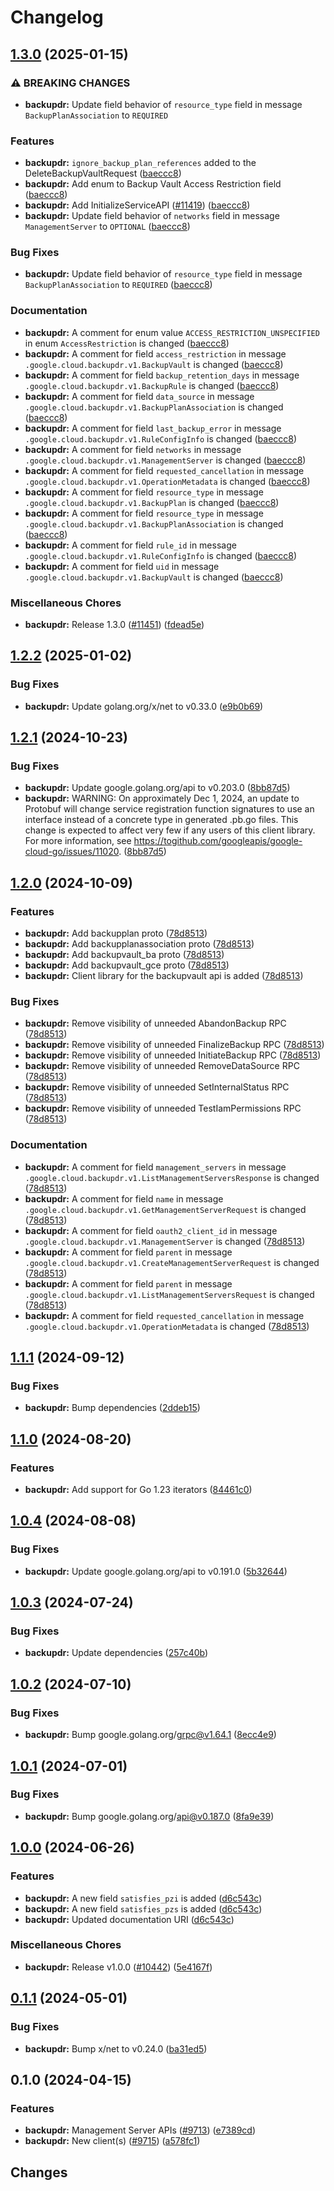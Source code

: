 # Changelog




## [1.3.0](https://github.com/googleapis/google-cloud-go/compare/backupdr/v1.2.2...backupdr/v1.3.0) (2025-01-15)


### ⚠ BREAKING CHANGES

* **backupdr:** Update field behavior of `resource_type` field in message `BackupPlanAssociation` to `REQUIRED`

### Features

* **backupdr:** `ignore_backup_plan_references` added to the DeleteBackupVaultRequest ([baeccc8](https://github.com/googleapis/google-cloud-go/commit/baeccc85c512ff67a63f13bb5822fee3b8e432fc))
* **backupdr:** Add enum to Backup Vault Access Restriction field ([baeccc8](https://github.com/googleapis/google-cloud-go/commit/baeccc85c512ff67a63f13bb5822fee3b8e432fc))
* **backupdr:** Add InitializeServiceAPI ([#11419](https://github.com/googleapis/google-cloud-go/issues/11419)) ([baeccc8](https://github.com/googleapis/google-cloud-go/commit/baeccc85c512ff67a63f13bb5822fee3b8e432fc))
* **backupdr:** Update field behavior of `networks` field in message `ManagementServer` to `OPTIONAL` ([baeccc8](https://github.com/googleapis/google-cloud-go/commit/baeccc85c512ff67a63f13bb5822fee3b8e432fc))


### Bug Fixes

* **backupdr:** Update field behavior of `resource_type` field in message `BackupPlanAssociation` to `REQUIRED` ([baeccc8](https://github.com/googleapis/google-cloud-go/commit/baeccc85c512ff67a63f13bb5822fee3b8e432fc))


### Documentation

* **backupdr:** A comment for enum value `ACCESS_RESTRICTION_UNSPECIFIED` in enum `AccessRestriction` is changed ([baeccc8](https://github.com/googleapis/google-cloud-go/commit/baeccc85c512ff67a63f13bb5822fee3b8e432fc))
* **backupdr:** A comment for field `access_restriction` in message `.google.cloud.backupdr.v1.BackupVault` is changed ([baeccc8](https://github.com/googleapis/google-cloud-go/commit/baeccc85c512ff67a63f13bb5822fee3b8e432fc))
* **backupdr:** A comment for field `backup_retention_days` in message `.google.cloud.backupdr.v1.BackupRule` is changed ([baeccc8](https://github.com/googleapis/google-cloud-go/commit/baeccc85c512ff67a63f13bb5822fee3b8e432fc))
* **backupdr:** A comment for field `data_source` in message `.google.cloud.backupdr.v1.BackupPlanAssociation` is changed ([baeccc8](https://github.com/googleapis/google-cloud-go/commit/baeccc85c512ff67a63f13bb5822fee3b8e432fc))
* **backupdr:** A comment for field `last_backup_error` in message `.google.cloud.backupdr.v1.RuleConfigInfo` is changed ([baeccc8](https://github.com/googleapis/google-cloud-go/commit/baeccc85c512ff67a63f13bb5822fee3b8e432fc))
* **backupdr:** A comment for field `networks` in message `.google.cloud.backupdr.v1.ManagementServer` is changed ([baeccc8](https://github.com/googleapis/google-cloud-go/commit/baeccc85c512ff67a63f13bb5822fee3b8e432fc))
* **backupdr:** A comment for field `requested_cancellation` in message `.google.cloud.backupdr.v1.OperationMetadata` is changed ([baeccc8](https://github.com/googleapis/google-cloud-go/commit/baeccc85c512ff67a63f13bb5822fee3b8e432fc))
* **backupdr:** A comment for field `resource_type` in message `.google.cloud.backupdr.v1.BackupPlan` is changed ([baeccc8](https://github.com/googleapis/google-cloud-go/commit/baeccc85c512ff67a63f13bb5822fee3b8e432fc))
* **backupdr:** A comment for field `resource_type` in message `.google.cloud.backupdr.v1.BackupPlanAssociation` is changed ([baeccc8](https://github.com/googleapis/google-cloud-go/commit/baeccc85c512ff67a63f13bb5822fee3b8e432fc))
* **backupdr:** A comment for field `rule_id` in message `.google.cloud.backupdr.v1.RuleConfigInfo` is changed ([baeccc8](https://github.com/googleapis/google-cloud-go/commit/baeccc85c512ff67a63f13bb5822fee3b8e432fc))
* **backupdr:** A comment for field `uid` in message `.google.cloud.backupdr.v1.BackupVault` is changed ([baeccc8](https://github.com/googleapis/google-cloud-go/commit/baeccc85c512ff67a63f13bb5822fee3b8e432fc))


### Miscellaneous Chores

* **backupdr:** Release 1.3.0 ([#11451](https://github.com/googleapis/google-cloud-go/issues/11451)) ([fdead5e](https://github.com/googleapis/google-cloud-go/commit/fdead5e886cc51503a536113431a32d28224c7ac))

## [1.2.2](https://github.com/googleapis/google-cloud-go/compare/backupdr/v1.2.1...backupdr/v1.2.2) (2025-01-02)


### Bug Fixes

* **backupdr:** Update golang.org/x/net to v0.33.0 ([e9b0b69](https://github.com/googleapis/google-cloud-go/commit/e9b0b69644ea5b276cacff0a707e8a5e87efafc9))

## [1.2.1](https://github.com/googleapis/google-cloud-go/compare/backupdr/v1.2.0...backupdr/v1.2.1) (2024-10-23)


### Bug Fixes

* **backupdr:** Update google.golang.org/api to v0.203.0 ([8bb87d5](https://github.com/googleapis/google-cloud-go/commit/8bb87d56af1cba736e0fe243979723e747e5e11e))
* **backupdr:** WARNING: On approximately Dec 1, 2024, an update to Protobuf will change service registration function signatures to use an interface instead of a concrete type in generated .pb.go files. This change is expected to affect very few if any users of this client library. For more information, see https://togithub.com/googleapis/google-cloud-go/issues/11020. ([8bb87d5](https://github.com/googleapis/google-cloud-go/commit/8bb87d56af1cba736e0fe243979723e747e5e11e))

## [1.2.0](https://github.com/googleapis/google-cloud-go/compare/backupdr/v1.1.1...backupdr/v1.2.0) (2024-10-09)


### Features

* **backupdr:** Add backupplan proto ([78d8513](https://github.com/googleapis/google-cloud-go/commit/78d8513f7e31c6ef118bdfc784049b8c7f1e3249))
* **backupdr:** Add backupplanassociation proto ([78d8513](https://github.com/googleapis/google-cloud-go/commit/78d8513f7e31c6ef118bdfc784049b8c7f1e3249))
* **backupdr:** Add backupvault_ba proto ([78d8513](https://github.com/googleapis/google-cloud-go/commit/78d8513f7e31c6ef118bdfc784049b8c7f1e3249))
* **backupdr:** Add backupvault_gce proto ([78d8513](https://github.com/googleapis/google-cloud-go/commit/78d8513f7e31c6ef118bdfc784049b8c7f1e3249))
* **backupdr:** Client library for the backupvault api is added ([78d8513](https://github.com/googleapis/google-cloud-go/commit/78d8513f7e31c6ef118bdfc784049b8c7f1e3249))


### Bug Fixes

* **backupdr:** Remove visibility of unneeded AbandonBackup RPC ([78d8513](https://github.com/googleapis/google-cloud-go/commit/78d8513f7e31c6ef118bdfc784049b8c7f1e3249))
* **backupdr:** Remove visibility of unneeded FinalizeBackup RPC ([78d8513](https://github.com/googleapis/google-cloud-go/commit/78d8513f7e31c6ef118bdfc784049b8c7f1e3249))
* **backupdr:** Remove visibility of unneeded InitiateBackup RPC ([78d8513](https://github.com/googleapis/google-cloud-go/commit/78d8513f7e31c6ef118bdfc784049b8c7f1e3249))
* **backupdr:** Remove visibility of unneeded RemoveDataSource RPC ([78d8513](https://github.com/googleapis/google-cloud-go/commit/78d8513f7e31c6ef118bdfc784049b8c7f1e3249))
* **backupdr:** Remove visibility of unneeded SetInternalStatus RPC ([78d8513](https://github.com/googleapis/google-cloud-go/commit/78d8513f7e31c6ef118bdfc784049b8c7f1e3249))
* **backupdr:** Remove visibility of unneeded TestIamPermissions RPC ([78d8513](https://github.com/googleapis/google-cloud-go/commit/78d8513f7e31c6ef118bdfc784049b8c7f1e3249))


### Documentation

* **backupdr:** A comment for field `management_servers` in message `.google.cloud.backupdr.v1.ListManagementServersResponse` is changed ([78d8513](https://github.com/googleapis/google-cloud-go/commit/78d8513f7e31c6ef118bdfc784049b8c7f1e3249))
* **backupdr:** A comment for field `name` in message `.google.cloud.backupdr.v1.GetManagementServerRequest` is changed ([78d8513](https://github.com/googleapis/google-cloud-go/commit/78d8513f7e31c6ef118bdfc784049b8c7f1e3249))
* **backupdr:** A comment for field `oauth2_client_id` in message `.google.cloud.backupdr.v1.ManagementServer` is changed ([78d8513](https://github.com/googleapis/google-cloud-go/commit/78d8513f7e31c6ef118bdfc784049b8c7f1e3249))
* **backupdr:** A comment for field `parent` in message `.google.cloud.backupdr.v1.CreateManagementServerRequest` is changed ([78d8513](https://github.com/googleapis/google-cloud-go/commit/78d8513f7e31c6ef118bdfc784049b8c7f1e3249))
* **backupdr:** A comment for field `parent` in message `.google.cloud.backupdr.v1.ListManagementServersRequest` is changed ([78d8513](https://github.com/googleapis/google-cloud-go/commit/78d8513f7e31c6ef118bdfc784049b8c7f1e3249))
* **backupdr:** A comment for field `requested_cancellation` in message `.google.cloud.backupdr.v1.OperationMetadata` is changed ([78d8513](https://github.com/googleapis/google-cloud-go/commit/78d8513f7e31c6ef118bdfc784049b8c7f1e3249))

## [1.1.1](https://github.com/googleapis/google-cloud-go/compare/backupdr/v1.1.0...backupdr/v1.1.1) (2024-09-12)


### Bug Fixes

* **backupdr:** Bump dependencies ([2ddeb15](https://github.com/googleapis/google-cloud-go/commit/2ddeb1544a53188a7592046b98913982f1b0cf04))

## [1.1.0](https://github.com/googleapis/google-cloud-go/compare/backupdr/v1.0.4...backupdr/v1.1.0) (2024-08-20)


### Features

* **backupdr:** Add support for Go 1.23 iterators ([84461c0](https://github.com/googleapis/google-cloud-go/commit/84461c0ba464ec2f951987ba60030e37c8a8fc18))

## [1.0.4](https://github.com/googleapis/google-cloud-go/compare/backupdr/v1.0.3...backupdr/v1.0.4) (2024-08-08)


### Bug Fixes

* **backupdr:** Update google.golang.org/api to v0.191.0 ([5b32644](https://github.com/googleapis/google-cloud-go/commit/5b32644eb82eb6bd6021f80b4fad471c60fb9d73))

## [1.0.3](https://github.com/googleapis/google-cloud-go/compare/backupdr/v1.0.2...backupdr/v1.0.3) (2024-07-24)


### Bug Fixes

* **backupdr:** Update dependencies ([257c40b](https://github.com/googleapis/google-cloud-go/commit/257c40bd6d7e59730017cf32bda8823d7a232758))

## [1.0.2](https://github.com/googleapis/google-cloud-go/compare/backupdr/v1.0.1...backupdr/v1.0.2) (2024-07-10)


### Bug Fixes

* **backupdr:** Bump google.golang.org/grpc@v1.64.1 ([8ecc4e9](https://github.com/googleapis/google-cloud-go/commit/8ecc4e9622e5bbe9b90384d5848ab816027226c5))

## [1.0.1](https://github.com/googleapis/google-cloud-go/compare/backupdr/v1.0.0...backupdr/v1.0.1) (2024-07-01)


### Bug Fixes

* **backupdr:** Bump google.golang.org/api@v0.187.0 ([8fa9e39](https://github.com/googleapis/google-cloud-go/commit/8fa9e398e512fd8533fd49060371e61b5725a85b))

## [1.0.0](https://github.com/googleapis/google-cloud-go/compare/backupdr/v0.1.1...backupdr/v1.0.0) (2024-06-26)


### Features

* **backupdr:** A new field `satisfies_pzi` is added ([d6c543c](https://github.com/googleapis/google-cloud-go/commit/d6c543c3969016c63e158a862fc173dff60fb8d9))
* **backupdr:** A new field `satisfies_pzs` is added ([d6c543c](https://github.com/googleapis/google-cloud-go/commit/d6c543c3969016c63e158a862fc173dff60fb8d9))
* **backupdr:** Updated documentation URI ([d6c543c](https://github.com/googleapis/google-cloud-go/commit/d6c543c3969016c63e158a862fc173dff60fb8d9))


### Miscellaneous Chores

* **backupdr:** Release v1.0.0 ([#10442](https://github.com/googleapis/google-cloud-go/issues/10442)) ([5e4167f](https://github.com/googleapis/google-cloud-go/commit/5e4167fea3bb4a4a54ce893f000e4e4c46307435))

## [0.1.1](https://github.com/googleapis/google-cloud-go/compare/backupdr/v0.1.0...backupdr/v0.1.1) (2024-05-01)


### Bug Fixes

* **backupdr:** Bump x/net to v0.24.0 ([ba31ed5](https://github.com/googleapis/google-cloud-go/commit/ba31ed5fda2c9664f2e1cf972469295e63deb5b4))

## 0.1.0 (2024-04-15)


### Features

* **backupdr:** Management Server APIs ([#9713](https://github.com/googleapis/google-cloud-go/issues/9713)) ([e7389cd](https://github.com/googleapis/google-cloud-go/commit/e7389cdbe9552eadc394d6ea0fa34d53e76ad4ae))
* **backupdr:** New client(s) ([#9715](https://github.com/googleapis/google-cloud-go/issues/9715)) ([a578fc1](https://github.com/googleapis/google-cloud-go/commit/a578fc1a7540a5a5499bdb8b1b921b29267ff2fa))

## Changes
